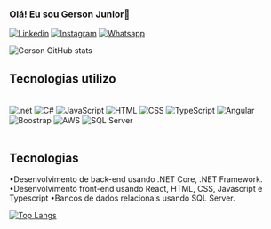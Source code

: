 ### Olá! Eu sou Gerson Junior👋


[![Linkedin](https://img.shields.io/badge/LinkedIn-0077B5?style=for-the-badge&logo=linkedin&logoColor=white)](https://www.linkedin.com/in/gerson-junior-1027a11a2/)
[![Instagram](https://img.shields.io/badge/Instagram-E4405F?style=for-the-badge&logo=instagram&logoColor=white)](https://instagram.com/gersonjrrr)
[![Whatsapp](https://img.shields.io/badge/WhatsApp-25D366?style=for-the-badge&logo=whatsapp&logoColor=white)](https://wa.me/5511963331218?text=Ol%C3%A1%21)


![Gerson GitHub stats](https://github-readme-stats.vercel.app/api?username=GersonJrr&show_icons=true&theme=dark)

## Tecnologias utilizo

<div style="display: inlie_block"><br>
    <img align="center"  alt=".net" src="https://img.shields.io/badge/.NET-5C2D91?style=for-the-badge&logo=.net&logoColor=white">
    <img align="center" alt="C#" src="https://img.shields.io/badge/C%23-239120?style=for-the-badge&logo=c-sharp&logoColor=white">
    <img align="center" alt="JavaScript" src="https://img.shields.io/badge/JavaScript-F7DF1E?style=for-the-badge&logo=javascript&logoColor=black">
    <img align="center" alt="HTML" src="https://img.shields.io/badge/HTML-239120?style=for-the-badge&logo=html5&logoColor=white">
    <img align="center" alt="CSS" src="https://img.shields.io/badge/CSS-239120?&style=for-the-badge&logo=css3&logoColor=white">
    <img align="center" alt="TypeScript" src="https://img.shields.io/badge/TypeScript-007ACC?style=for-the-badge&logo=typescript&logoColor=white">
    <img align="center" alt="Angular" src="https://img.shields.io/badge/Angular-DD0031?style=for-the-badge&logo=angular&logoColor=white">
    <img align="center" alt="Boostrap" src="https://img.shields.io/badge/Bootstrap-563D7C?style=for-the-badge&logo=bootstrap&logoColor=white">
    <img align="center" alt="AWS" src="https://img.shields.io/badge/Amazon_AWS-232F3E?style=for-the-badge&logo=amazon-aws&logoColor=white">
    <img align="center" alt="SQL Server" src="https://img.shields.io/badge/Microsoft_SQL_Server-CC2927?style=for-the-badge&logo=microsoft-sql-server&logoColor=white">
</div>
<br>

## Tecnologias

•Desenvolvimento de back-end usando .NET Core, .NET Framework.
•Desenvolvimento front-end usando React, HTML, CSS, Javascript e Typescript
•Bancos de dados relacionais usando SQL Server.

[![Top Langs](https://github-readme-stats.vercel.app/api/top-langs/?username=GersonJrr)](https://github.com/anuraghazra/github-readme-stats)

